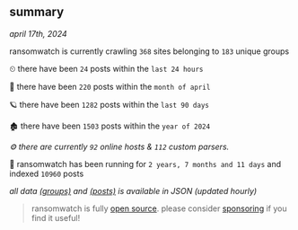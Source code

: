 
## summary
_april 17th, 2024_

ransomwatch is currently crawling `368` sites belonging to `183` unique groups

⏲ there have been `24` posts within the `last 24 hours`

🦈 there have been `220` posts within the `month of april`

🪐 there have been `1282` posts within the `last 90 days`

🏚 there have been `1503` posts within the `year of 2024`

_⚙️ there are currently `92` online hosts & `112` custom parsers._

🦕 ransomwatch has been running for `2 years, 7 months and 11 days` and indexed `10960` posts

_all data  [(groups)](http://ransomwhat.telemetry.ltd/groups) and [(posts)](http://ransomwhat.telemetry.ltd/posts) is available in JSON (updated hourly)_

> ransomwatch is fully [open source](https://github.com/joshhighet/ransomwatch#ransomwatch--). please consider [sponsoring](https://github.com/sponsors/joshhighet) if you find it useful!
